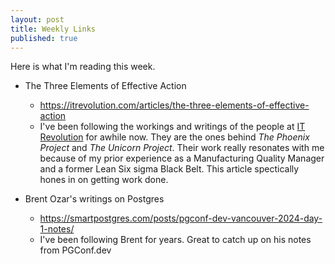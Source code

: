 ```yaml
---
layout: post
title: Weekly Links
published: true
---
```


Here is what I'm reading this week.

* The Three Elements of Effective Action
  * https://itrevolution.com/articles/the-three-elements-of-effective-action
  * I've been following the workings and writings of the people at [IT Revolution](https://itrevolution.com/articles/) for awhile now. They are the ones behind *The Phoenix Project* and *The Unicorn Project*.
  Their work really resonates with me because of my prior experience as a Manufacturing Quality Manager and a former Lean Six sigma Black Belt. This article spectically hones in on getting work done.

* Brent Ozar's writings on Postgres
  * https://smartpostgres.com/posts/pgconf-dev-vancouver-2024-day-1-notes/
  * I've been following Brent for years. Great to catch up on his notes from PGConf.dev
